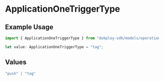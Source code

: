 # ApplicationOneTriggerType

## Example Usage

```typescript
import { ApplicationOneTriggerType } from "dokploy-sdk/models/operations";

let value: ApplicationOneTriggerType = "tag";
```

## Values

```typescript
"push" | "tag"
```
